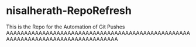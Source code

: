 # nisalherath-RepoRefresh
This is the Repo for the Automation of Git Pushes
AAAAAAAAAAAAAAAAAAAAAAAAAAAAAAAAAAAAAAAAAAAAAAAAAAAAAAAAAAAAAAAAAAAAAAAAAAAAAAAAAA